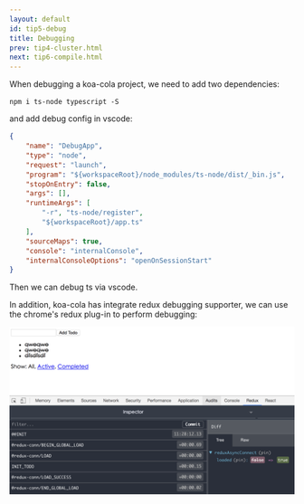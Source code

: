 ```yaml
---
layout: default
id: tip5-debug
title: Debugging
prev: tip4-cluster.html
next: tip6-compile.html
---
```


<!-- 如果需要调试koa-cola项目，需要添加两个依赖`npm i ts-node typescript -S`，然后在vscode新建调试配置： -->
When debugging a koa-cola project, we need to add two dependencies: 
```shell
npm i ts-node typescript -S
```

and add debug config in vscode:

```json
{
    "name": "DebugApp",
    "type": "node",
    "request": "launch",
    "program": "${workspaceRoot}/node_modules/ts-node/dist/_bin.js",
    "stopOnEntry": false,
    "args": [],
    "runtimeArgs": [
        "-r", "ts-node/register",
        "${workspaceRoot}/app.ts"
    ],
    "sourceMaps": true,
    "console": "internalConsole",
    "internalConsoleOptions": "openOnSessionStart"
}
```
<!-- 便可享受vscode的调试ts的乐趣。

另外，koa-cola加了redux调试支持，你也可以使用chrome的redux插件调试： -->
Then we can debug ts via vscode.

In addition, koa-cola has integrate redux debugging supporter, we can use the chrome's redux plug-in to perform debugging:

<img src="https://github.com/hcnode/koa-cola/raw/master/screenshots/dev-tool.png" alt="Drawing" width="600"/>
